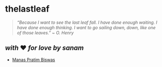 # thelastleaf

> _“Because I want to see the last leaf fall.
> I have done enough waiting. I have done enough thinking. I want to go
> sailing down, down, like one of those leaves.” ~ O. Henry_

## _with_ ♥️ _for love by sanam_

- [Manas Pratim Biswas](https://www.linkedin.com/in/manas-pratim-biswas)
